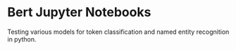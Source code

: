 # Bert Jupyter Notebooks

Testing various models for token classification and named entity recognition
in python.
